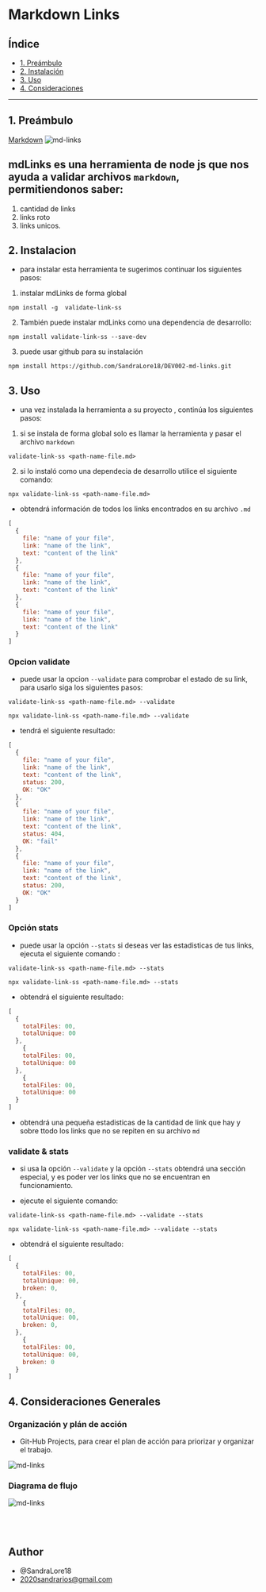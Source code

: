# Markdown Links

## Índice

* [1. Preámbulo](#1-preámbulo)
* [2. Instalación](#2-instalacion)
* [3. Uso](#3-Uso)
* [4. Consideraciones](#4-Consideraciones-Generales)


***

## 1. Preámbulo

[Markdown](https://es.wikipedia.org/wiki/Markdown)
![md-links](./assets/img/markdown.png)

## mdLinks es una herramienta de node js que nos ayuda a validar archivos `markdown`, permitiendonos saber:

1. cantidad de links
2. links roto
3. links unicos.

## 2. Instalacion

- para instalar esta herramienta te sugerimos continuar los siguientes pasos:

1. instalar mdLinks de forma global

````
npm install -g  validate-link-ss
````

2. También puede instalar mdLinks como una dependencia de desarrollo:

````
npm install validate-link-ss --save-dev
````

3. puede usar github para su instalación

````
npm install https://github.com/SandraLore18/DEV002-md-links.git
````
## 3. Uso

- una vez instalada la herramienta a su proyecto , continúa los siguientes pasos:

1. si se instala de forma global solo es llamar la herramienta y pasar el archivo `markdown`

````
validate-link-ss <path-name-file.md>
````

2. si lo instaló como una dependecia de desarrollo utilice el siguiente comando:

````
npx validate-link-ss <path-name-file.md>
````

- obtendrá información de todos los links encontrados en su archivo `.md`

````js
[
  {
    file: "name of your file",
    link: "name of the link",
    text: "content of the link"
  },
  {
    file: "name of your file",
    link: "name of the link",
    text: "content of the link"
  },
  {
    file: "name of your file",
    link: "name of the link",
    text: "content of the link"
  }
]
````

### Opcion validate

- puede usar la opcion `--validate` para comprobar el estado de su link, para usarlo siga los siguientes pasos:

````
validate-link-ss <path-name-file.md> --validate
````

````
npx validate-link-ss <path-name-file.md> --validate
````

- tendrá el siguiente resultado:


````js
[
  {
    file: "name of your file",
    link: "name of the link",
    text: "content of the link",
    status: 200,
    OK: "OK"
  },
  {
    file: "name of your file",
    link: "name of the link",
    text: "content of the link",
    status: 404,
    OK: "fail"
  },
  {
    file: "name of your file",
    link: "name of the link",
    text: "content of the link",
    status: 200,
    OK: "OK"
  }
]
````

### Opción stats

- puede usar la opción `--stats` si deseas ver las estadisticas de tus links, ejecuta el siguiente comando :

````
validate-link-ss <path-name-file.md> --stats
````

````
npx validate-link-ss <path-name-file.md> --stats
````

- obtendrá el siguiente resultado:

````js
[
  {
    totalFiles: 00,
    totalUnique: 00
  },
    {
    totalFiles: 00,
    totalUnique: 00
  },
    {
    totalFiles: 00,
    totalUnique: 00
  }
]
````

- obtendrá una pequeña estadisticas de la cantidad de link que hay y sobre ttodo los links que no se repiten en su archivo `md`

### validate & stats

- si usa la opción `--validate` y la opción `--stats` obtendrá una sección especial, y es poder ver los links que no se encuentran en funcionamiento.

- ejecute el siguiente comando:

````
validate-link-ss <path-name-file.md> --validate --stats
````

````
npx validate-link-ss <path-name-file.md> --validate --stats
````

- obtendrá el siguiente resultado:

````js
[
  {
    totalFiles: 00,
    totalUnique: 00,
    broken: 0,
  },
    {
    totalFiles: 00,
    totalUnique: 00,
    broken: 0,
  },
    {
    totalFiles: 00,
    totalUnique: 00,
    broken: 0
  }
]
````

## 4. Consideraciones Generales

### Organización y plán de acción

- Git-Hub Projects, para crear el plan de acción para priorizar y organizar el trabajo.

![md-links](./assets/img/milestones.PNG)

### Diagrama de flujo

![md-links](./assets/img/diagram.png)

<br><br>
## Author

- @SandraLore18
- 2020sandrarios@gmail.com


